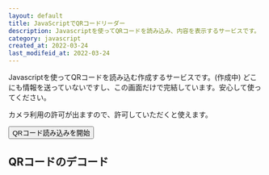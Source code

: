 ```yaml
---
layout: default
title: JavaScriptでQRコードリーダー
description: Javascriptを使ってQRコードを読み込み、内容を表示するサービスです。
category: javascript
created_at: 2022-03-24
last_modifeid_at: 2022-03-24
---
```

<script src="https://cdn.jsdelivr.net/npm/jsqr@1.4.0/dist/jsQR.min.js"></script>

<script type="text/JavaScript">
  
  $(function(){
    var video = document.createElement("video");
    var canvasElement = document.getElementById("canvas");
    var canvas = canvasElement.getContext("2d");
    var loadingMessage = document.getElementById("loadingMessage");
    var outputContainer = document.getElementById("output");
    var outputMessage = document.getElementById("outputMessage");
    var outputData = document.getElementById("outputData");

    function drawLine(begin, end, color) {
      canvas.beginPath();
      canvas.moveTo(begin.x, begin.y);
      canvas.lineTo(end.x, end.y);
      canvas.lineWidth = 4;
      canvas.strokeStyle = color;
      canvas.stroke();
    }

    function tick() {
      loadingMessage.innerText = "Loading..."
      if (video.readyState === video.HAVE_ENOUGH_DATA) {
        loadingMessage.hidden = true;
        canvasElement.hidden = false;
        outputContainer.hidden = false;

        canvasElement.height = video.videoHeight;
        canvasElement.width = video.videoWidth;
        canvas.drawImage(video, 0, 0, canvasElement.width, canvasElement.height);
        var imageData = canvas.getImageData(0, 0, canvasElement.width, canvasElement.height);
        var code = jsQR(imageData.data, imageData.width, imageData.height, {
          inversionAttempts: "dontInvert",
        });
        if (code) {
          // QRコードの部分を赤枠で囲う
          drawLine(code.location.topLeftCorner, code.location.topRightCorner, "#FF3B58");
          drawLine(code.location.topRightCorner, code.location.bottomRightCorner, "#FF3B58");
          drawLine(code.location.bottomRightCorner, code.location.bottomLeftCorner, "#FF3B58");
          drawLine(code.location.bottomLeftCorner, code.location.topLeftCorner, "#FF3B58");
          outputMessage.hidden = true;
          outputData.parentElement.hidden = false;
          let codeData = code.data;
          let innerTextData;
          if(codeData != null && (codeData.startsWith('https://') || codeData.startsWith('http://'))){
            innerTextData = '<a href="' +  codeData + '">' + codeData + '</a>'
          }else{
            innerTextData = codeData;
          }
          outputData.innerText = innerTextData;
        } else {
          //処理なし
        }
      }
      requestAnimationFrame(tick);
    }

    $("#start").click(() => {
      navigator.mediaDevices.getUserMedia({ video: { facingMode: "environment" }, audio: false })
        .then(stream => {
          video.srcObject = stream;
          video.setAttribute("playsinline", true); 
          video.play();
          requestAnimationFrame(tick);
        }).catch(err => alert(`${err.name} ${err.message}`));
    });
  });

</script>

Javascriptを使ってQRコードを読み込む作成するサービスです。(作成中)
どこにも情報を送っていないですし、この画面だけで完結しています。安心して使ってください。

カメラ利用の許可が出ますので、許可していただくと使えます。

<button id="start">QRコード読み込みを開始</button>

## QRコードのデコード

<div id="output" hidden>
  <div id="outputMessage">こちらにかざした読み込んだQRコードのデコード結果を表示します。</div>
  <div hidden><b>読み込んだデータ:</b> <span id="outputData"></span></div>
</div>

<div id="loadingMessage"></div>
<canvas id="canvas" hidden></canvas>